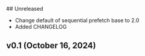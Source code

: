 ## Unreleased

* Change default of sequential prefetch base to 2.0
* Added CHANGELOG

## v0.1 (October 16, 2024)
